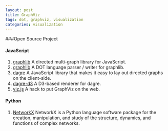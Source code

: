 ```yaml
---
layout: post
title: GraphViz
tags: dot, graphviz, visualization
categories: visualization
---
```


###Open Source Project
#### JavaScript
1. [graphlib](https://github.com/cpettitt/graphlib/wiki) A directed multi-graph library for JavaScript.  
2. [graphlib](https://github.com/cpettitt/graphlib-dot/wiki) A DOT language parser / writer for graphlib.  
3. [dagre](https://github.com/cpettitt/dagre/wiki) A JavaScript library that makes it easy to lay out directed graphs on the client-side.  
4. [dagre-d3](https://github.com/cpettitt/dagre-d3/wiki) A D3-based renderer for dagre.  
5. [viz.js](https://github.com/mdaines/viz.js) A hack to put GraphViz on the web.  
#### Python
1. [NetworkX](http://networkx.lanl.gov/archive/networkx-1.6/index.html)
NetworkX is a Python language software package for the creation, manipulation, and study of the structure, dynamics, and functions of complex networks.